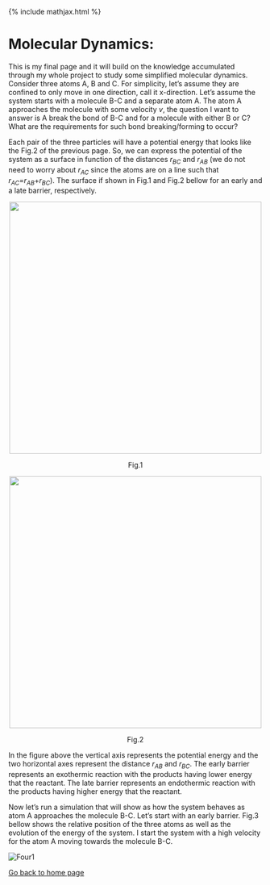 {% include mathjax.html %}

# Molecular Dynamics:

This is my final page and it will build on the knowledge accumulated through my whole project to study some simplified molecular dynamics. Consider three atoms A, B and C. For simplicity, let’s assume they are confined to only move in one direction, call it x-direction. Let’s assume the system starts with a molecule B-C and a separate atom A. The atom A approaches the molecule with some velocity $v$, the question I want to answer is A break the bond of B-C and for a molecule with either B or C? What are the requirements for such bond breaking/forming to occur? 

Each pair of the three particles will have a potential energy that looks like the Fig.2 of the previous page. So, we can express the potential of the system as a surface in function of the distances $r_{BC}$ and $r_{AB}$ (we do not need to worry about $r_{AC}$ since the atoms are on a line such that $r_{AC}$=$r_{AB}$+$r_{BC}$). The surface if shown in Fig.1 and Fig.2 bellow for an early and a late barrier, respectively.

<p align="center"><img src="https://user-images.githubusercontent.com/35305574/38695528-862533d0-3e5a-11e8-95ce-018301e0b91d.jpg" width="500"></p>
<p align="center">Fig.1</p>

<p align="center"><img src="https://user-images.githubusercontent.com/35305574/38695530-87e11e1e-3e5a-11e8-9136-6b143f23df3b.jpg" width="500"></p>
<p align="center">Fig.2</p>

In the figure above the vertical axis represents the potential energy and the two horizontal axes represent the distance $r_{AB}$ and $r_{BC}$. The early barrier represents an exothermic reaction with the products having lower energy that the reactant. The late barrier represents an endothermic reaction with the products having higher energy that the reactant.

Now let’s run a simulation that will show as how the system behaves as atom A approaches the molecule B-C. Let’s start with an early barrier. Fig.3 bellow shows the relative position of the three atoms as well as the evolution of the energy of the system. I start the system with a high velocity for the atom A moving towards the molecule B-C.

![Four1](/earlypass(1).gif) 






[Go back to home page](/README.md)
